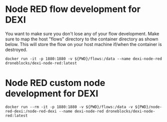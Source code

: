 # Node RED flow development for DEXI
 
You want to make sure you don't lose any of your flow development. Make sure to map the host "flows" directory to the container directory as shown below. This will store the flow on your host machine if/when the container is destroyed.

```docker run -it -p 1880:1880 -v ${PWD}/flows:/data --name dexi-node-red droneblocks/dexi-node-red:latest```

# Node RED custom node development for DEXI
```docker run --rm -it -p 1880:1880 -v ${PWD}/flows:/data -v ${PWD}/node-red-dexi:/node-red-dexi --name dexi-node-red droneblocks/dexi-node-red:latest```
